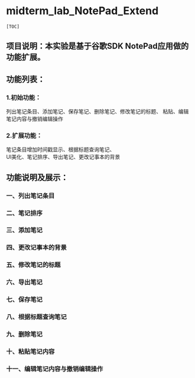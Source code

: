 # midterm_lab_NotePad_Extend
`[TOC]`
## 项目说明：本实验是基于谷歌SDK NotePad应用做的功能扩展。<br>
## 功能列表：<br>
### 1.初始功能：<br>
列出笔记条目、添加笔记、保存笔记、删除笔记、修改笔记的标题、
粘贴、编辑笔记内容与撤销编辑操作<br>
### 2.扩展功能：<br>
笔记条目增加时间戳显示、根据标题查询笔记、<br>
UI美化、笔记排序、导出笔记、更改记事本的背景<br>

## 功能说明及展示：<br>
### 一、列出笔记条目<br>


### 二、笔记排序<br>


### 三、添加笔记<br>


### 四、更改记事本的背景<br>


### 五、修改笔记的标题<br>


### 六、导出笔记<br>


### 七、保存笔记<br>


### 八、根据标题查询笔记<br>


### 九、删除笔记<br>


### 十、粘贴笔记内容<br>


### 十一、编辑笔记内容与撤销编辑操作<br>
